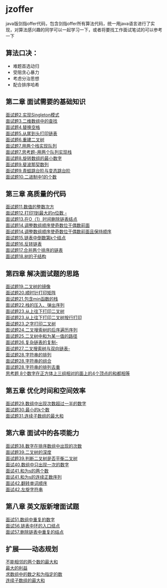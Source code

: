 # jzoffer
java版剑指offer代码，包含剑指offer所有算法代码，统一用java语言进行了实现，对算法感兴趣的同学可以一起学习一下，或者将要找工作面试笔试的可以参考一下  

## 算法口决：  
* 难题首选动归
* 受阻贪心暴力
* 考虑分治思想
* 配合排序哈希
## 第二章 面试需要的基础知识
[面试题2.实现Singleton模式](https://github.com/lvCmx/jzoffer/blob/master/src/main/java/%E7%AC%AC%E4%BA%8C%E7%AB%A0_%E9%9D%A2%E8%AF%95%E9%9C%80%E8%A6%81%E7%9A%84%E5%9F%BA%E7%A1%80%E7%9F%A5%E8%AF%86/Singleton%E6%A8%A1%E5%BC%8F.java)  
[面试题3.二维数组中的查找](https://github.com/lvCmx/jzoffer/blob/master/src/main/java/%E7%AC%AC%E4%BA%8C%E7%AB%A0_%E9%9D%A2%E8%AF%95%E9%9C%80%E8%A6%81%E7%9A%84%E5%9F%BA%E7%A1%80%E7%9F%A5%E8%AF%86/%E4%BA%8C%E7%BB%B4%E6%95%B0%E7%BB%84%E4%B8%AD%E7%9A%84%E6%9F%A5%E6%89%BE.java)  
[面试题4.替换空格](https://github.com/lvCmx/jzoffer/blob/master/src/main/java/%E7%AC%AC%E4%BA%8C%E7%AB%A0_%E9%9D%A2%E8%AF%95%E9%9C%80%E8%A6%81%E7%9A%84%E5%9F%BA%E7%A1%80%E7%9F%A5%E8%AF%86/%E6%9B%BF%E6%8D%A2%E7%A9%BA%E6%A0%BC.java)  
[面试题5.从尾到头打印链表](https://github.com/lvCmx/jzoffer/blob/master/src/main/java/%E7%AC%AC%E4%BA%8C%E7%AB%A0_%E9%9D%A2%E8%AF%95%E9%9C%80%E8%A6%81%E7%9A%84%E5%9F%BA%E7%A1%80%E7%9F%A5%E8%AF%86/%E4%BB%8E%E5%B0%BE%E5%88%B0%E5%A4%B4%E6%89%93%E5%8D%B0%E9%93%BE%E8%A1%A8.java)  
[面试题6.重建二叉树](https://github.com/lvCmx/jzoffer/blob/master/src/main/java/%E7%AC%AC%E4%BA%8C%E7%AB%A0_%E9%9D%A2%E8%AF%95%E9%9C%80%E8%A6%81%E7%9A%84%E5%9F%BA%E7%A1%80%E7%9F%A5%E8%AF%86/%E9%87%8D%E5%BB%BA%E4%BA%8C%E5%8F%89%E6%A0%91.java)  
[面试题7.用两个栈实现队列](https://github.com/lvCmx/jzoffer/blob/master/src/main/java/%E7%AC%AC%E4%BA%8C%E7%AB%A0_%E9%9D%A2%E8%AF%95%E9%9C%80%E8%A6%81%E7%9A%84%E5%9F%BA%E7%A1%80%E7%9F%A5%E8%AF%86/%E7%94%A8%E4%B8%A4%E4%B8%AA%E6%A0%88%E5%AE%9E%E7%8E%B0%E9%98%9F%E5%88%97.java)  
[面试题7.思考题-用两个队列实现栈](https://github.com/lvCmx/jzoffer/blob/master/src/main/java/%E7%AC%AC%E4%BA%8C%E7%AB%A0_%E9%9D%A2%E8%AF%95%E9%9C%80%E8%A6%81%E7%9A%84%E5%9F%BA%E7%A1%80%E7%9F%A5%E8%AF%86/%E7%94%A8%E4%B8%A4%E4%B8%AA%E9%98%9F%E5%88%97%E5%AE%9E%E7%8E%B0%E4%B8%80%E4%B8%AA%E6%A0%88.java)  
[面试题8.旋转数组的最小数字](https://github.com/lvCmx/jzoffer/blob/master/src/main/java/%E7%AC%AC%E4%BA%8C%E7%AB%A0_%E9%9D%A2%E8%AF%95%E9%9C%80%E8%A6%81%E7%9A%84%E5%9F%BA%E7%A1%80%E7%9F%A5%E8%AF%86/%E6%97%8B%E8%BD%AC%E6%95%B0%E7%BB%84%E7%9A%84%E6%9C%80%E5%B0%8F%E6%95%B0.java)  
[面试题9.斐波那契数列](https://github.com/lvCmx/jzoffer/blob/master/src/main/java/%E7%AC%AC%E4%BA%8C%E7%AB%A0_%E9%9D%A2%E8%AF%95%E9%9C%80%E8%A6%81%E7%9A%84%E5%9F%BA%E7%A1%80%E7%9F%A5%E8%AF%86/%E6%96%90%E6%B3%A2%E9%82%A3%E5%A5%91%E6%95%B0%E5%88%97.java)  
[面试题9.青蛙跳台阶与变态跳台阶](https://github.com/lvCmx/jzoffer/blob/master/src/main/java/%E7%AC%AC%E4%BA%8C%E7%AB%A0_%E9%9D%A2%E8%AF%95%E9%9C%80%E8%A6%81%E7%9A%84%E5%9F%BA%E7%A1%80%E7%9F%A5%E8%AF%86/%E8%B7%B3%E5%8F%B0%E9%98%B6%E4%B8%8E%E5%8F%98%E6%80%81%E8%B7%B3%E5%8F%B0%E9%98%B6.java)  
[面试题10.二进制中1的个数](https://github.com/lvCmx/jzoffer/blob/master/src/main/java/%E7%AC%AC%E4%BA%8C%E7%AB%A0_%E9%9D%A2%E8%AF%95%E9%9C%80%E8%A6%81%E7%9A%84%E5%9F%BA%E7%A1%80%E7%9F%A5%E8%AF%86/%E4%BA%8C%E8%BF%9B%E5%88%B6%E4%B8%AD1%E7%9A%84%E4%B8%AA%E6%95%B0.java)
## 第三章 高质量的代码
[面试题11.数值的整数次方](https://github.com/lvCmx/jzoffer/blob/master/src/main/java/%E7%AC%AC%E4%B8%89%E7%AB%A0_%E9%AB%98%E8%B4%A8%E9%87%8F%E7%9A%84%E4%BB%A3%E7%A0%81/%E6%95%B0%E5%80%BC%E7%9A%84%E6%95%B4%E6%95%B0%E6%AC%A1%E6%96%B9.java)  
[面试题12.打印1到最大的n位数 -](https://github.com/lvCmx/jzoffer/blob/master/src/main/java/%E7%AC%AC%E4%B8%89%E7%AB%A0_%E9%AB%98%E8%B4%A8%E9%87%8F%E7%9A%84%E4%BB%A3%E7%A0%81/%E6%89%93%E5%8D%B01%E8%87%B3%E6%9C%80%E5%A4%A7%E7%9A%84n%E4%BD%8D%E6%95%B0.java)  
[面试题13.在O（1）时间删除链表结点](https://github.com/lvCmx/jzoffer/blob/master/src/main/java/%E7%AC%AC%E4%B8%89%E7%AB%A0_%E9%AB%98%E8%B4%A8%E9%87%8F%E7%9A%84%E4%BB%A3%E7%A0%81/%E5%9C%A8O1%E6%97%B6%E9%97%B4%E5%88%A0%E9%99%A4%E9%93%BE%E8%A1%A8%E7%BB%93%E7%82%B9.java)  
[面试题14.调整数组顺序使奇数位于偶数前面](https://github.com/lvCmx/jzoffer/blob/master/src/main/java/%E7%AC%AC%E4%B8%89%E7%AB%A0_%E9%AB%98%E8%B4%A8%E9%87%8F%E7%9A%84%E4%BB%A3%E7%A0%81/%E8%B0%83%E6%95%B4%E6%95%B0%E7%BB%84%E9%A1%BA%E5%BA%8F%E4%BD%BF%E5%A5%87%E6%95%B0%E4%BD%8D%E4%BA%8E%E5%81%B6%E6%95%B0%E5%89%8D%E9%9D%A2.java)  
[面试题14.调整数组顺序使奇数位于偶数前面且保持顺序](https://github.com/lvCmx/jzoffer/blob/master/src/main/java/%E7%AC%AC%E4%B8%89%E7%AB%A0_%E9%AB%98%E8%B4%A8%E9%87%8F%E7%9A%84%E4%BB%A3%E7%A0%81/%E5%A5%87%E6%95%B0%E4%BD%8D%E4%BA%8E%E5%89%8D%E9%9D%A2%E5%81%B6%E6%95%B0%E4%BD%8D%E4%BA%8E%E5%90%8E%E9%9D%A2%E5%B9%B6%E4%B8%94%E4%B8%8D%E6%94%B9%E5%8E%9F%E5%9C%A8%E5%8E%9F%E6%95%B0%E7%BB%84%E4%B8%AD%E7%9A%84%E9%A1%BA%E5%BA%8F.java)  
[面试题15.链表中倒数第k个结点](https://github.com/lvCmx/jzoffer/blob/master/src/main/java/%E7%AC%AC%E4%B8%89%E7%AB%A0_%E9%AB%98%E8%B4%A8%E9%87%8F%E7%9A%84%E4%BB%A3%E7%A0%81/%E9%93%BE%E8%A1%A8%E4%B8%AD%E5%80%92%E6%95%B0%E7%AC%ACk%E4%B8%AA%E7%BB%93%E7%82%B9.java)  
[面试题16.反转链表](https://github.com/lvCmx/jzoffer/blob/master/src/main/java/%E7%AC%AC%E4%B8%89%E7%AB%A0_%E9%AB%98%E8%B4%A8%E9%87%8F%E7%9A%84%E4%BB%A3%E7%A0%81/%E5%8F%8D%E8%BD%AC%E9%93%BE%E8%A1%A8.java)  
[面试题17.合并两个排序的链表](https://github.com/lvCmx/jzoffer/blob/master/src/main/java/%E7%AC%AC%E4%B8%89%E7%AB%A0_%E9%AB%98%E8%B4%A8%E9%87%8F%E7%9A%84%E4%BB%A3%E7%A0%81/%E5%90%88%E5%B9%B6%E4%B8%A4%E4%B8%AA%E6%8E%92%E5%BA%8F%E7%9A%84%E9%93%BE%E8%A1%A8.java)  
[面试题18.树的子结构](https://github.com/lvCmx/jzoffer/blob/master/src/main/java/%E7%AC%AC%E4%B8%89%E7%AB%A0_%E9%AB%98%E8%B4%A8%E9%87%8F%E7%9A%84%E4%BB%A3%E7%A0%81/%E6%A0%91%E7%9A%84%E5%AD%90%E7%BB%93%E6%9E%84.java)
## 第四章 解决面试题的思路
[面试题19.二叉树的镜像](https://github.com/lvCmx/jzoffer/blob/master/src/main/java/%E7%AC%AC%E5%9B%9B%E7%AB%A0_%E8%A7%A3%E5%86%B3%E9%9D%A2%E8%AF%95%E7%9A%84%E6%80%9D%E8%B7%AF/%E4%BA%8C%E5%8F%89%E6%A0%91%E7%9A%84%E9%95%9C%E5%83%8F.java)  
[面试题20.顺时针打印矩阵](https://github.com/lvCmx/jzoffer/blob/master/src/main/java/%E7%AC%AC%E5%9B%9B%E7%AB%A0_%E8%A7%A3%E5%86%B3%E9%9D%A2%E8%AF%95%E7%9A%84%E6%80%9D%E8%B7%AF/%E9%A1%BA%E6%97%B6%E9%92%88%E6%89%93%E5%8D%B0%E7%9F%A9%E9%98%B5.java)  
[面试题21.包含min函数的栈](https://github.com/lvCmx/jzoffer/blob/master/src/main/java/%E7%AC%AC%E5%9B%9B%E7%AB%A0_%E8%A7%A3%E5%86%B3%E9%9D%A2%E8%AF%95%E7%9A%84%E6%80%9D%E8%B7%AF/%E5%8C%85%E5%90%ABmin%E5%87%BD%E6%95%B0%E7%9A%84%E6%A0%88.java)  
[面试题22.栈的压入、弹出序列](https://github.com/lvCmx/jzoffer/blob/master/src/main/java/%E7%AC%AC%E5%9B%9B%E7%AB%A0_%E8%A7%A3%E5%86%B3%E9%9D%A2%E8%AF%95%E7%9A%84%E6%80%9D%E8%B7%AF/%E6%A0%88%E7%9A%84%E5%8E%8B%E5%85%A5%E5%8F%8A%E5%BC%B9%E5%87%BA%E5%BA%8F%E5%88%97.java)  
[面试题23.从上往下打印二叉树](https://github.com/lvCmx/jzoffer/blob/master/src/main/java/%E7%AC%AC%E5%9B%9B%E7%AB%A0_%E8%A7%A3%E5%86%B3%E9%9D%A2%E8%AF%95%E7%9A%84%E6%80%9D%E8%B7%AF/%E4%BB%8E%E4%B8%8A%E5%BE%80%E4%B8%8B%E6%89%93%E5%8D%B0%E4%BA%8C%E5%8F%89%E6%A0%91.java)  
[面试题23.从上往下打印二叉树按行打印](https://github.com/lvCmx/jzoffer/blob/master/src/main/java/%E7%AC%AC%E5%9B%9B%E7%AB%A0_%E8%A7%A3%E5%86%B3%E9%9D%A2%E8%AF%95%E7%9A%84%E6%80%9D%E8%B7%AF/%E4%BB%8E%E4%B8%8A%E5%BE%80%E4%B8%8B%E6%89%93%E5%8D%B0%E4%BA%8C%E5%8F%89%E6%A0%91_%E6%8C%89%E8%A1%8C%E6%89%93%E5%8D%B0.java)  
[面试题23.之字打印二叉树](https://github.com/lvCmx/jzoffer/blob/master/src/main/java/%E7%AC%AC%E5%9B%9B%E7%AB%A0_%E8%A7%A3%E5%86%B3%E9%9D%A2%E8%AF%95%E7%9A%84%E6%80%9D%E8%B7%AF/%E4%B9%8B%E5%AD%97%E6%89%93%E5%8D%B0%E4%BA%8C%E5%8F%89%E6%A0%91.java)  
[面试题24.二叉搜索树的后序遍历序列](https://github.com/lvCmx/jzoffer/blob/master/src/main/java/%E7%AC%AC%E5%9B%9B%E7%AB%A0_%E8%A7%A3%E5%86%B3%E9%9D%A2%E8%AF%95%E7%9A%84%E6%80%9D%E8%B7%AF/%E4%BA%8C%E5%8F%89%E6%90%9C%E7%B4%A2%E6%A0%91%E7%9A%84%E5%90%8E%E5%BA%8F%E9%81%8D%E5%8E%86%E5%BA%8F%E5%88%97.java)  
[面试题25.二叉树中和为某一值的路径](https://github.com/lvCmx/jzoffer/blob/master/src/main/java/%E7%AC%AC%E5%9B%9B%E7%AB%A0_%E8%A7%A3%E5%86%B3%E9%9D%A2%E8%AF%95%E7%9A%84%E6%80%9D%E8%B7%AF/%E4%BA%8C%E5%8F%89%E6%A0%91%E4%B8%AD%E5%92%8C%E4%B8%BA%E6%9F%90%E4%B8%80%E5%80%BC%E7%9A%84%E8%B7%AF%E5%BE%84.java)  
[面试题26.复杂链表的复制-](https://github.com/lvCmx/jzoffer/blob/master/src/main/java/%E7%AC%AC%E5%9B%9B%E7%AB%A0_%E8%A7%A3%E5%86%B3%E9%9D%A2%E8%AF%95%E7%9A%84%E6%80%9D%E8%B7%AF/%E5%A4%8D%E6%9D%82%E9%93%BE%E8%A1%A8%E7%9A%84%E5%A4%8D%E5%88%B6.java)  
[面试题27.二叉搜索树与双向链表-]()  
[面试题28.字符串的排列](https://github.com/lvCmx/jzoffer/blob/master/src/main/java/%E7%AC%AC%E5%9B%9B%E7%AB%A0_%E8%A7%A3%E5%86%B3%E9%9D%A2%E8%AF%95%E7%9A%84%E6%80%9D%E8%B7%AF/%E5%AD%97%E7%AC%A6%E4%B8%B2%E7%9A%84%E6%8E%92%E5%88%97.java)  
[面试题28.字符串的组合](https://github.com/lvCmx/jzoffer/blob/master/src/main/java/%E7%AC%AC%E5%9B%9B%E7%AB%A0_%E8%A7%A3%E5%86%B3%E9%9D%A2%E8%AF%95%E7%9A%84%E6%80%9D%E8%B7%AF/%E5%AD%97%E7%AC%A6%E4%B8%B2%E7%9A%84%E7%BB%84%E5%90%88.java)  
[面试题28.字符串的排列去重](https://github.com/lvCmx/jzoffer/blob/master/src/main/java/%E7%AC%AC%E5%9B%9B%E7%AB%A0_%E8%A7%A3%E5%86%B3%E9%9D%A2%E8%AF%95%E7%9A%84%E6%80%9D%E8%B7%AF/%E5%AD%97%E7%AC%A6%E4%B8%B2%E7%9A%84%E5%85%A8%E6%8E%92%E5%88%97_%E5%8E%BB%E9%99%A4%E9%87%8D%E5%A4%8D.java)  
[思考题 8个数字在正方体上三组相对的面上的4个顶点的和都相等](https://github.com/lvCmx/jzoffer/blob/master/src/main/java/%E7%AC%AC%E5%9B%9B%E7%AB%A0_%E8%A7%A3%E5%86%B3%E9%9D%A2%E8%AF%95%E7%9A%84%E6%80%9D%E8%B7%AF/%E6%80%9D%E8%80%83%E9%A2%98_8%E4%B8%AA%E6%95%B0%E5%AD%97%E5%9C%A8%E6%AD%A3%E6%96%B9%E4%BD%93%E4%B8%8A%E4%B8%89%E7%BB%84%E7%9B%B8%E5%AF%B9%E7%9A%84%E9%9D%A2%E4%B8%8A%E7%9A%844%E4%B8%AA%E9%A1%B6%E7%82%B9%E7%9A%84%E5%92%8C%E9%83%BD%E7%9B%B8%E7%AD%89.java)  

## 第五章 优化时间和空间效率
[面试题29.数组中出现次数超过一半的数字](https://github.com/lvCmx/jzoffer/blob/master/src/main/java/%E7%AC%AC%E4%BA%94%E7%AB%A0_%E4%BC%98%E5%8C%96%E6%97%B6%E9%97%B4%E5%92%8C%E7%A9%BA%E9%97%B4%E6%95%88%E7%8E%87/%E6%95%B0%E7%BB%84%E4%B8%AD%E5%87%BA%E7%8E%B0%E6%AC%A1%E6%95%B0%E8%B6%85%E8%BF%87%E4%B8%80%E5%8D%8A%E7%9A%84%E6%95%B0%E5%AD%97.java)  
[面试题30.最小的k个数](https://github.com/lvCmx/jzoffer/blob/master/src/main/java/%E7%AC%AC%E4%BA%94%E7%AB%A0_%E4%BC%98%E5%8C%96%E6%97%B6%E9%97%B4%E5%92%8C%E7%A9%BA%E9%97%B4%E6%95%88%E7%8E%87/%E6%9C%80%E5%B0%8F%E7%9A%84k%E4%B8%AA%E6%95%B0.java)  
[面试题31.连续子数组的最大和](https://github.com/lvCmx/jzoffer/blob/master/src/main/java/%E7%AC%AC%E4%BA%94%E7%AB%A0_%E4%BC%98%E5%8C%96%E6%97%B6%E9%97%B4%E5%92%8C%E7%A9%BA%E9%97%B4%E6%95%88%E7%8E%87/%E8%BF%9E%E7%BB%AD%E5%AD%90%E6%95%B0%E7%BB%84%E7%9A%84%E6%9C%80%E5%A4%A7%E5%92%8C.java)  
## 第六章 面试中的各项能力
[面试题38.数字在排序数组中出现的次数](https://github.com/lvCmx/jzoffer/blob/master/src/main/java/%E7%AC%AC%E5%85%AD%E7%AB%A0_%E9%9D%A2%E8%AF%95%E4%B8%AD%E7%9A%84%E5%90%84%E9%A1%B9%E8%83%BD%E5%8A%9B/%E6%95%B0%E5%AD%97%E5%9C%A8%E6%8E%92%E5%BA%8F%E6%95%B0%E7%BB%84%E4%B8%AD%E5%87%BA%E7%8E%B0%E7%9A%84%E6%AC%A1%E6%95%B0.java)  
[面试题39.二叉树的深度](https://github.com/lvCmx/jzoffer/blob/master/src/main/java/%E7%AC%AC%E5%85%AD%E7%AB%A0_%E9%9D%A2%E8%AF%95%E4%B8%AD%E7%9A%84%E5%90%84%E9%A1%B9%E8%83%BD%E5%8A%9B/%E4%BA%8C%E5%8F%89%E6%A0%91%E7%9A%84%E6%B7%B1%E5%BA%A6.java)  
[面试题39.判断二叉树是否平衡二叉树](https://github.com/lvCmx/jzoffer/blob/master/src/main/java/%E7%AC%AC%E5%85%AD%E7%AB%A0_%E9%9D%A2%E8%AF%95%E4%B8%AD%E7%9A%84%E5%90%84%E9%A1%B9%E8%83%BD%E5%8A%9B/%E5%88%A4%E6%96%AD%E4%BA%8C%E5%8F%89%E6%A0%91%E6%98%AF%E5%90%A6%E4%B8%BA%E5%B9%B3%E8%A1%A1%E4%BA%8C%E5%8F%89%E6%A0%91.java)  
[面试40.数组中只出现一次的数字](https://github.com/lvCmx/jzoffer/blob/master/src/main/java/%E7%AC%AC%E5%85%AD%E7%AB%A0_%E9%9D%A2%E8%AF%95%E4%B8%AD%E7%9A%84%E5%90%84%E9%A1%B9%E8%83%BD%E5%8A%9B/%E6%95%B0%E7%BB%84%E4%B8%AD%E5%8F%AA%E5%87%BA%E7%8E%B0%E4%B8%80%E6%AC%A1%E7%9A%84%E6%95%B0%E5%AD%97.java)  
[面试41.和为s的两个数](https://github.com/lvCmx/jzoffer/blob/master/src/main/java/%E7%AC%AC%E5%85%AD%E7%AB%A0_%E9%9D%A2%E8%AF%95%E4%B8%AD%E7%9A%84%E5%90%84%E9%A1%B9%E8%83%BD%E5%8A%9B/%E5%92%8C%E4%B8%BAs%E7%9A%84%E4%B8%A4%E4%B8%AA%E6%95%B0.java)  
[面试41.和为s的连续正数序列](https://github.com/lvCmx/jzoffer/blob/master/src/main/java/%E7%AC%AC%E5%85%AD%E7%AB%A0_%E9%9D%A2%E8%AF%95%E4%B8%AD%E7%9A%84%E5%90%84%E9%A1%B9%E8%83%BD%E5%8A%9B/%E5%92%8C%E4%B8%BAs%E7%9A%84%E8%BF%9E%E7%BB%AD%E6%AD%A3%E6%95%B0%E5%BA%8F%E5%88%97.java)  
[面试42.翻转单词顺序](https://github.com/lvCmx/jzoffer/blob/master/src/main/java/%E7%AC%AC%E5%85%AD%E7%AB%A0_%E9%9D%A2%E8%AF%95%E4%B8%AD%E7%9A%84%E5%90%84%E9%A1%B9%E8%83%BD%E5%8A%9B/%E7%BF%BB%E8%BD%AC%E5%8D%95%E8%AF%8D%E9%A1%BA%E5%BA%8F.java)  
[面试42.左旋字符串](https://github.com/lvCmx/jzoffer/blob/master/src/main/java/%E7%AC%AC%E5%85%AD%E7%AB%A0_%E9%9D%A2%E8%AF%95%E4%B8%AD%E7%9A%84%E5%90%84%E9%A1%B9%E8%83%BD%E5%8A%9B/%E5%AD%97%E7%AC%A6%E5%8F%8D%E8%BD%AC.java)  
## 第八章 英文版新增面试题
[面试51.数组中重复的数字](https://github.com/lvCmx/jzoffer/blob/master/src/main/java/%E7%AC%AC8%E7%AB%A0_%E8%8B%B1%E6%96%87%E7%89%88%E6%96%B0%E5%A2%9E%E9%9D%A2%E8%AF%95%E9%A2%98/%E6%95%B0%E7%BB%84%E4%B8%AD%E9%87%8D%E5%A4%8D%E7%9A%84%E6%95%B0%E5%AD%97.java)  
[面试56.链表中环的入口结点](https://github.com/lvCmx/jzoffer/blob/master/src/main/java/%E7%AC%AC8%E7%AB%A0_%E8%8B%B1%E6%96%87%E7%89%88%E6%96%B0%E5%A2%9E%E9%9D%A2%E8%AF%95%E9%A2%98/%E9%93%BE%E8%A1%A8%E4%B8%AD%E7%8E%AF%E7%9A%84%E5%85%A5%E5%8F%A3%E7%BB%93%E7%82%B9.java)  
[面试57.删除链表中重复的结点](https://github.com/lvCmx/jzoffer/blob/master/src/main/java/%E7%AC%AC8%E7%AB%A0_%E8%8B%B1%E6%96%87%E7%89%88%E6%96%B0%E5%A2%9E%E9%9D%A2%E8%AF%95%E9%A2%98/%E5%88%A0%E9%99%A4%E9%93%BE%E8%A1%A8%E4%B8%AD%E9%87%8D%E5%A4%8D%E7%9A%84%E7%BB%93%E7%82%B9.java)  
## 扩展——动态规划
[不能相邻的两个数的最大和](https://github.com/lvCmx/jzoffer/tree/master/src/main/java/%E6%89%A9%E5%B1%95_%E5%8A%A8%E6%80%81%E8%A7%84%E5%88%92/%E4%B8%8D%E8%83%BD%E7%9B%B8%E9%82%BB%E7%9A%84%E4%B8%A4%E4%B8%AA%E6%95%B0%E7%9A%84%E6%9C%80%E5%A4%A7%E5%92%8C)  
[最大的利益](https://github.com/lvCmx/jzoffer/tree/master/src/main/java/%E6%89%A9%E5%B1%95_%E5%8A%A8%E6%80%81%E8%A7%84%E5%88%92/%E6%9C%80%E5%A4%A7%E7%9A%84%E5%88%A9%E7%9B%8A)  
[求数组中的数之和为指定的数](https://github.com/lvCmx/jzoffer/tree/master/src/main/java/%E6%89%A9%E5%B1%95_%E5%8A%A8%E6%80%81%E8%A7%84%E5%88%92/%E6%B1%82%E6%95%B0%E7%BB%84%E4%B8%AD%E7%9A%84%E6%95%B0%E4%B9%8B%E5%92%8C%E4%B8%BA%E6%8C%87%E5%AE%9A%E7%9A%84%E6%95%B0)  
[连续子数组的最大和](https://github.com/lvCmx/jzoffer/blob/master/src/main/java/%E6%89%A9%E5%B1%95_%E5%8A%A8%E6%80%81%E8%A7%84%E5%88%92/%E8%BF%9E%E7%BB%AD%E5%AD%90%E6%95%B0%E7%BB%84%E7%9A%84%E6%9C%80%E5%A4%A7%E5%92%8C/Main.java)
